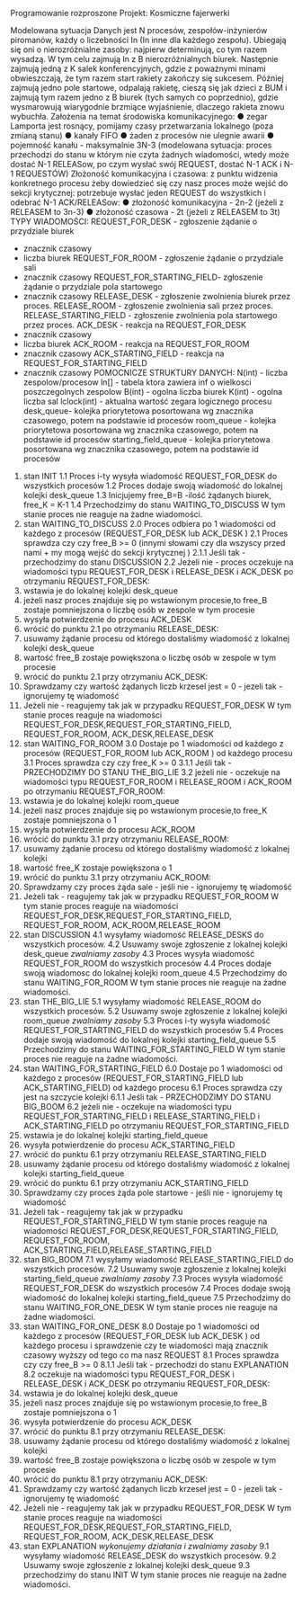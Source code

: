 Programowanie rozproszone
Projekt: Kosmiczne fajerwerki

Modelowana sytuacja
Danych jest N procesów, zespołów-inżynierów piromanów, każdy o liczebności In (In
inne dla każdego zespołu). Ubiegają się oni o nierozróżnialne zasoby: najpierw
determinują, co tym razem wysadzą. W tym celu zajmują In z B nierozróżnialnych
biurek. Następnie zajmują jedną z K salek konferencyjnych, gdzie z poważnymi
minami obwieszczają, że tym razem start rakiety zakończy się sukcesem. Później
zajmują jedno pole startowe, odpalają rakietę, cieszą się jak dzieci z BUM i zajmują
tym razem jedno z B biurek (tych samych co poprzednio), gdzie wysmarowują
wiarygodnie brzmiące wyjaśnienie, dlaczego rakieta znowu wybuchła.
Założenia na temat środowiska komunikacyjnego:
● zegar Lamporta jest rosnący, pomijamy czasy przetwarzania lokalnego (poza zmianą
stanu)
● kanały FIFO
● żaden z procesów nie ulegnie awarii
● pojemność kanału - maksymalnie 3N-3 (modelowana sytuacja: proces przechodzi do
stanu w którym nie czyta żadnych wiadomości, wtedy może dostać N-1 RELEASow,
po czym wysłać swój REQUEST, dostać N-1 ACK i N-1 REQUESTÓW)
Złożoność komunikacyjna i czasowa:
z punktu widzenia konkretnego procesu żeby dowiedzieć się czy nasz proces może
wejść do sekcji krytycznej: potrzebuje wysłać jeden REQUEST do wszystkich i odebrać N-1
ACK/RELEASow:
● złożoność komunikacyjna - 2n-2 (jeżeli z RELEASEM to 3n-3)
● złożoność czasowa - 2t (jeżeli z RELEASEM to 3t)
TYPY WIADOMOŚCI:
REQUEST_FOR_DESK - zgłoszenie żądanie o przydziale biurek
* znacznik czasowy
* liczba biurek
REQUEST_FOR_ROOM - zgłoszenie żądanie o przydziale sali
* znacznik czasowy
REQUEST_FOR_STARTING_FIELD- zgłoszenie żądanie o przydziale pola startowego
* znacznik czasowy
RELEASE_DESK - zgłoszenie zwolnienia biurek przez proces.
RELEASE_ROOM - zgłoszenie zwolnienia sali przez proces.
RELEASE_STARTING_FIELD - zgłoszenie zwolnienia pola startowego przez proces.
ACK_DESK - reakcja na REQUEST_FOR_DESK
* znacznik czasowy
* liczba biurek
ACK_ROOM - reakcja na REQUEST_FOR_ROOM
* znacznik czasowy
ACK_STARTING_FIELD - reakcja na REQUEST_FOR_STARTING_FIELD
* znacznik czasowy
POMOCNICZE STRUKTURY DANYCH:
N(int) - liczba zespolow/procesow
ln[] - tabela ktora zawiera inf o wielkosci poszczegolnych zespolow
B(int) - ogolna liczba biurek
K(int) - ogolna liczba sal
lclock(int) - aktualna wartość zegara logicznego procesu
desk_queue- kolejka priorytetowa posortowana wg znacznika czasowego, potem na
podstawie id procesów
room_queue - kolejka priorytetowa posortowana wg znacznika czasowego, potem na
podstawie id procesów
starting_field_queue - kolejka priorytetowa posortowana wg znacznika czasowego, potem
na podstawie id procesów
1. stan INIT
1.1 Proces i-ty wysyła wiadomość REQUEST_FOR_DESK do wszystkich procesów
1.2 Proces dodaje swoją wiadomość do lokalnej kolejki desk_queue
1.3 Inicjujemy free_B=B -ilość żądanych biurek, free_K = K-1
1.4 Przechodzimy do stanu WAITING_TO_DISCUSS
W tym stanie proces nie reaguje na żadne wiadomości.
2. stan WAITING_TO_DISCUSS
2.0 Proces odbiera po 1 wiadomości od każdego z procesów
(REQUEST_FOR_DESK lub ACK_DESK )
2.1 Proces sprawdza czy czy free_B >= 0 (innymi słowami czy dla wszyscy przed
nami + my mogą wejść do sekcji krytycznej )
2.1.1 Jeśli tak - przechodzimy do stanu DISCUSSION
2.2 Jeżeli nie - proces oczekuje na wiadomości typu REQUEST_FOR_DESK i
RELEASE_DESK i ACK_DESK
po otrzymaniu REQUEST_FOR_DESK:
1. wstawia je do lokalnej kolejki desk_queue
2. jeżeli nasz proces znajduje się po wstawionym procesie,to free_B zostaje
pomniejszona o liczbę osób w zespole w tym procesie
3. wysyła potwierdzenie do procesu ACK_DESK
4. wrócić do punktu 2.1
po otrzymaniu RELEASE_DESK:
1. usuwamy żądanie procesu od którego dostaliśmy wiadomość z lokalnej
kolejki desk_queue
2. wartość free_B zostaje powiększona o liczbę osób w zespole w tym
procesie
3. wrócić do punktu 2.1
przy otrzymaniu ACK_DESK:
1. Sprawdzamy czy wartość żądanych liczb krzesel jest = 0 - jezeli tak -
ignorujemy tę wiadomość
2. Jeżeli nie - reagujemy tak jak w przypadku REQUEST_FOR_DESK
W tym stanie proces reaguje na wiadomości
REQUEST_FOR_DESK,REQUEST_FOR_STARTING_FIELD, REQUEST_FOR_ROOM,
ACK_DESK,RELEASE_DESK
3. stan WAITING_FOR_ROOM
3.0 Dostaje po 1 wiadomości od każdego z procesów
(REQUEST_FOR_ROOM lub ACK_ROOM ) od każdego procesu
3.1 Proces sprawdza czy czy free_K >= 0
3.1.1 Jeśli tak - PRZECHODZIMY DO STANU THE_BIG_LIE
3.2 jeżeli nie - oczekuje na wiadomości typu REQUEST_FOR_ROOM i
RELEASE_ROOM i ACK_ROOM
po otrzymaniu REQUEST_FOR_ROOM:
1. wstawia je do lokalnej kolejki room_queue
2. jeżeli nasz proces znajduje się po wstawionym procesie,to free_K
zostaje pomniejszona o 1
3. wysyła potwierdzenie do procesu ACK_ROOM
4. wrócić do punktu 3.1
przy otrzymaniu RELEASE_ROOM:
1. usuwamy żądanie procesu od którego dostaliśmy wiadomość z
lokalnej kolejki
2. wartość free_K zostaje powiększona o 1
3. wrócić do punktu 3.1
przy otrzymaniu ACK_ROOM:
1. Sprawdzamy czy proces żąda sale - jeśli nie - ignorujemy tę
wiadomość
2. Jeżeli tak - reagujemy tak jak w przypadku REQUEST_FOR_ROOM
W tym stanie proces reaguje na wiadomości
REQUEST_FOR_DESK,REQUEST_FOR_STARTING_FIELD, REQUEST_FOR_ROOM,
ACK_ROOM,RELEASE_ROOM
4. stan DISCUSSION
4.1 wysyłamy wiadomość RELEASE_DESKS do wszystkich procesów.
4.2 Usuwamy swoje zgłoszenie z lokalnej kolejki desk_queue *zwalniamy zasoby*
4.3 Proces wysyła wiadomość REQUEST_FOR_ROOM do wszystkich procesów
4.4 Proces dodaje swoją wiadomosc do lokalnej kolejki room_queue
4.5 Przechodzimy do stanu WAITING_FOR_ROOM
W tym stanie proces nie reaguje na żadne wiadomości.
5. stan THE_BIG_LIE
5.1 wysyłamy wiadomość RELEASE_ROOM do wszystkich procesów.
5.2 Usuwamy swoje zgłoszenie z lokalnej kolejki room_queue *zwalniamy zasoby*
5.3 Proces i-ty wysyła wiadomość REQUEST_FOR_STARTING_FIELD do
wszystkich procesów
5.4 Proces dodaje swoją wiadomość do lokalnej kolejki starting_field_queue
5.5 Przechodzimy do stanu WAITING_FOR_STARTING_FIELD
W tym stanie proces nie reaguje na żadne wiadomości.
6. stan WAITING_FOR_STARTING_FIELD
6.0 Dostaje po 1 wiadomości od każdego z procesów
(REQUEST_FOR_STARTING_FIELD lub ACK_STARTING_FIELD) od każdego
procesu
6.1 Proces sprawdza czy jest na szczycie kolejki
6.1.1 Jeśli tak - PRZECHODZIMY DO STANU BIG_BOOM
6.2 jeżeli nie - oczekuje na wiadomości typu REQUEST_FOR_STARTING_FIELD i
RELEASE_STARTING_FIELD i ACK_STARTING_FIELD
po otrzymaniu REQUEST_FOR_STARTING_FIELD
1. wstawia je do lokalnej kolejki starting_field_queue
3. wysyła potwierdzenie do procesu ACK_STARTING_FIELD
4. wrócić do punktu 6.1
przy otrzymaniu RELEASE_STARTING_FIELD
1. usuwamy żądanie procesu od którego dostaliśmy wiadomość z lokalnej
kolejki starting_field_queue
3. wrócić do punktu 6.1
przy otrzymaniu ACK_STARTING_FIELD
1. Sprawdzamy czy proces żąda pole startowe - jeśli nie - ignorujemy
tę wiadomość
2. Jeżeli tak - reagujemy tak jak w przypadku
REQUEST_FOR_STARTING_FIELD
W tym stanie proces reaguje na wiadomości
REQUEST_FOR_DESK,REQUEST_FOR_STARTING_FIELD, REQUEST_FOR_ROOM,
ACK_STARTING_FIELD,RELEASE_STARTING_FIELD
7. stan BIG_BOOM
7.1 wysyłamy wiadomość RELEASE_STARTING_FIELD do wszystkich procesów.
7.2 Usuwamy swoje zgłoszenie z lokalnej kolejki starting_field_queue *zwalniamy
zasoby*
7.3 Proces wysyła wiadomość REQUEST_FOR_DESK do wszystkich procesów
7.4 Proces dodaje swoją wiadomość do lokalnej kolejki starting_field_queue
7.5 Przechodzimy do stanu WAITING_FOR_ONE_DESK
W tym stanie proces nie reaguje na żadne wiadomości.
8. stan WAITING_FOR_ONE_DESK
8.0 Dostaje po 1 wiadomości od każdego z procesów (REQUEST_FOR_DESK lub
ACK_DESK ) od każdego procesu i sprawdzenie czy te wiadomości mają znacznik
czasowy wyższy od tego co ma nasz REQUEST
8.1 Proces sprawdza czy czy free_B >= 0
8.1.1 Jeśli tak - przechodzi do stanu EXPLANATION
8.2 oczekuje na wiadomości typu REQUEST_FOR_DESK i RELEASE_DESK i
ACK_DESK
po otrzymaniu REQUEST_FOR_DESK:
1. wstawia je do lokalnej kolejki desk_queue
2. jeżeli nasz proces znajduje się po wstawionym procesie,to free_B zostaje
pomniejszona o 1
3. wysyła potwierdzenie do procesu ACK_DESK
4. wrócić do punktu 8.1
przy otrzymaniu RELEASE_DESK:
1. usuwamy żądanie procesu od którego dostaliśmy wiadomość z lokalnej
kolejki
2. wartość free_B zostaje powiększona o liczbę osób w zespole w tym
procesie
3. wrócić do punktu 8.1
przy otrzymaniu ACK_DESK:
3. Sprawdzamy czy wartość żądanych liczb krzeseł jest = 0 - jezeli tak -
ignorujemy tę wiadomość
4. Jeżeli nie - reagujemy tak jak w przypadku REQUEST_FOR_DESK
W tym stanie proces reaguje na wiadomości
REQUEST_FOR_DESK,REQUEST_FOR_STARTING_FIELD, REQUEST_FOR_ROOM,
ACK_DESK,RELEASE_DESK
9. stan EXPLANATION
*wykonujemy działania i zwalniamy zasoby*
9.1 wysyłamy wiadomość RELEASE_DESK do wszystkich procesów.
9.2 Usuwamy swoje zgłoszenie z lokalnej kolejki desk_queue
9.3 przechodzimy do stanu INIT
W tym stanie proces nie reaguje na żadne wiadomości.
